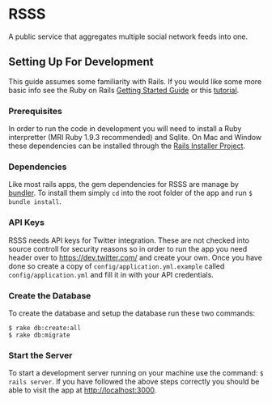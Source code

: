 # RSSS

A public service that aggregates multiple social network feeds into one.

## Setting Up For Development

This guide assumes some familiarity with Rails. If you would like some more basic
info see the Ruby on Rails
[Getting Started Guide](http://guides.rubyonrails.org/getting_started.html) or this [tutorial](http://railsapps.github.com/installing-rails.html).

### Prerequisites

In order to run the code in development you will need to install a Ruby interpretter (MRI Ruby 1.9.3 recommended) and Sqlite. On Mac and Window these dependencies can be installed through the [Rails Installer Project](http://railsinstaller.org/).

### Dependencies

Like most rails apps, the gem dependencies for RSSS are manage by [bundler](http://gembundler.com/). To install them simply `cd` into the root folder of the app and run `$ bundle install`.

### API Keys

RSSS needs API keys for Twitter integration. These are not checked into source controll for security reasons so in order to run the app you need header over to https://dev.twitter.com/ and create your own. Once you have done so create a copy of `config/application.yml.example` called `config/application.yml` and fill it in with your API credentials.

### Create the Database

To create the database and setup the database run these two commands:

```
$ rake db:create:all
$ rake db:migrate
```

### Start the Server

To start a development server running on your machine use the command: `$ rails server`. If you have followed the above steps correctly you should be able to visit the app at [http://localhost:3000](http://localhost:3000).